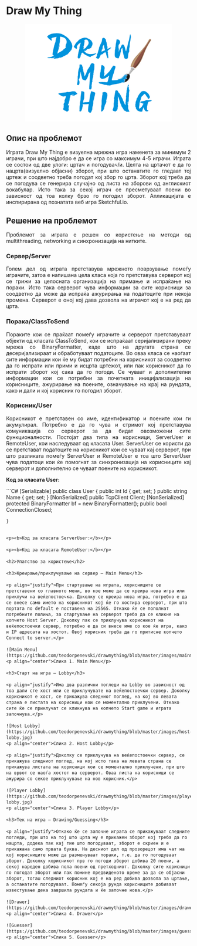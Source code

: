 # Draw My Thing

<p align="center"><img width="400" src="https://github.com/teodorpenevski/drawmything/blob/master/images/drawmything-logo2.png"/></p>

<h2>Опис на проблемот</h2>

<p align="justify">Играта Draw My Thing е визуелна мрежна игра наменета за минимум 2 играчи, при што најдобро е да се игра со максимум 4-5 играчи. Играта се состои од две улоги: цртач и погодувач/и. Целта на цртачот е да го нацрта(визуелно објасни) зборот, при што останатите го гледаат тој цртеж и соодветно треба погодат кој збор го црта. Зборот кој треба да се погодува се генерира случајно од листа на зборови од англискиот вокабулар. Исто така за секој играч се пресметуваат поени во зависност од тоа колку брзо го погодил зборот. Апликацијата е инспирирана од познатата веб игра Sketchful.io.</p>

<h2>Решение на проблемот</h2>

<p align="justify">Проблемот за играта е решен со користење на методи од multithreading, networking и синхронизација на нитките.</p>

<h3>Сервер/Server</h3>

<p align="justify">Голем дел од играта претставува мрежното поврзување помеѓу играчите, затоа е напишана цела класа која го претставува серверот кој се грижи за целосната организација на примање и испраќање на пораки. Исто така серверот чува информации за сите корисници за соодветно да може да испраќа ажурирања на податоците при некоја промена. Серверот е оној кој дава дозвола на играчот кој е на ред да црта.</p>
 

<h3>Порака/ClassToSend</h3>

<p align="justify">Пораките кои се праќаат помеѓу играчите и серверот претставуваат објекти од класата ClassToSend, кои се испраќаат серијализирани преку мрежа со BinaryFormatter, каде што на другата страна се десеријализираат и обработуваат податоците. Во оваа класа се наоѓаат сите информации кои ќе му бидат потребни на корисникот за соодветно да го испрати или прими и исцрта цртежот, или пак корисникот да го испрати зборот кој сака да го погоди. Се чуваат и дополнителни информации кои се потребни за почетната иницијализација на корисниците, ажурирање на поените, означување на крај на рундата, како и дали и кој корисник го погодил зборот.</p>
 
<h3>Корисник/User</h3>

<p align="justify">Корисникот е претставен со име, идентификатор и поените кои ги акумулирал. Потребно е да го чува и стримот кој претставува комуникација со серверот за да бидат овозможени сите функционалности. Постојат два типа на корисници, ServerUser и RemoteUser, кои наследуваат од класата User. ServerUser се користи да се претстават податоците на корисникот кои се чуваат кај серверот, при што разликата помеѓу ServerUser и RemoteUser е тоа што ServerUser чува податоци кои ќе помогнат за синхронизација на корисниците кај серверот и дополнително се чуваат поените на корисникот.</p>
 
<p><b>Код за класата User:</b></p>
```C#
[Serializable]
    public class User
    {
        public int Id { get; set; }
        public string Name { get; set; }
        [NonSerialized]
        public TcpClient Client;
        [NonSerialized]
        protected BinaryFormatter bf = new BinaryFormatter();
        public bool ConnectionClosed;

    }
```

<p><b>Код за класата ServerUser:</b></p>

<p><b>Код за класата RemoteUser:</b></p>

<h2>Упатство за користење</h2>

<h3>Креирање/приклучување на сервер – Main Menu</h3>

<p align="justify">При стартување на играта, корисниците се претставени со главното мени, во кое може да се креира нова игра или приклучи на веќепостоечка. Доколку се креира нова игра, потребно е да се внесе само името на корисникот кој ќе го хостира серверот, при што портата по default е поставена на 25565. Откако ќе се пополнат потребните полиња, за стартување на серверот треба да се кликне на копчето Host Server. Доколку пак се приклучува корисникот на веќепостоечки сервер, потребно е да си внесе име со кое ќе игра, како и IP адресата на хостот. Овој корисник треба да го притисне копчето Connect to server.</p>
 
![Main Menu](https://github.com/teodorpenevski/drawmything/blob/master/images/mainmenu.jpg)
<p align="center">Слика 1. Main Menu</p>

<h3>Старт на игра – Lobby</h3>

<p align="justify">Има два различни погледи на Lobby во зависност од тоа дали сте хост или се приклучувате на веќепостоечки сервер. Доколку корисникот е хост, се прикажува следниот поглед, на кој во левата страна е листата на корисници кои се моментално приклучени. Откако сите ќе се приклучат се кликнува на копчето Start game и играта започнува.</p>

![Host Lobby](https://github.com/teodorpenevski/drawmything/blob/master/images/host-lobby.jpg)
<p align="center">Слика 2. Host Lobby</p>

<p align="justify">Доколку се приклучува на веќепостоечки сервер, се прикажува следниот поглед, на кој исто така на левата страна се прикажува листата на корисници кои се моментално приклучени, при што на врвот се наоѓа хостот на серверот. Оваа листа на корисници се ажурира со секое приклучување на нов корисник.</p>
 
![Player Lobby](https://github.com/teodorpenevski/drawmything/blob/master/images/player-lobby.jpg)
<p align="center">Слика 3. Player Lobby</p>

<h3>Тек на игра – Drawing/Guessing</h3>

<p align="justify">Откако ќе се започне играта се прикажуваат следните погледи, при што на тој што црта му е прикажен зборот кој треба да го нацрта, додека пак кај тие што погодуваат, зборот е скриен и е прикажана само првата буква. На десниот дел од прозорецот има чат на кој корисниците може да разменуваат пораки, т.е. да го погодуваат зборот. Доколку корисникот прв го погоди зборот добива 20 поени, а секој нареден добива пола поени од претходниот. Доколку сите корисници го погодат зборот или пак помине предвиденото време за да се објасни зборот, тогаш следниот корисник кој е на ред добива дозвола за цртање, а останатите погодуваат. Помеѓу секоја рунда корисниците добиваат известување дека завршила рундата и ќе започне нова.</p>

![Drawer](https://github.com/teodorpenevski/drawmything/blob/master/images/drawer.jpg)
<p align="center">Слика 4. Drawer</p>

![Guesser](https://github.com/teodorpenevski/drawmything/blob/master/images/guesser.jpg)
<p align="center">Слика 5. Guesser</p>
